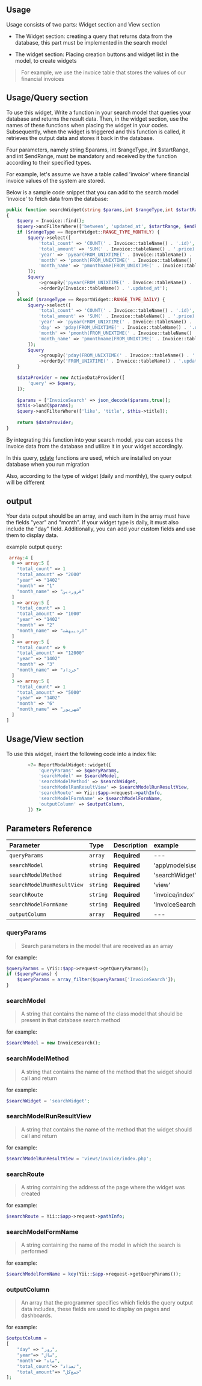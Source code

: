 ## Usage

Usage consists of two parts:
Widget section and View section

- The Widget section: creating a query that returns data from the database, this part must be implemented in the search
  model

- The widget section: Placing creation buttons and widget list in the model, to create widgets

> For example, we use the invoice table that stores the values of our financial invoices

## Usage/Query section

To use this widget, Write a function in your search model that queries your database and returns the result data. Then,
in the widget section, use the names of these functions when placing the widget in your codes. Subsequently, when the
widget is triggered and this function is called, it retrieves the output data and stores it back in the database.

Four parameters, namely string $params, int $rangeType, int $startRange, and int $endRange, must be mandatory and
received by the function according to their specified types.

For example, let's assume we have a table called 'invoice' where financial invoice values of the system are stored.

Below is a sample code snippet that you can add to the search model 'invoice' to fetch data from the database:

```php
public function searchWidget(string $params,int $rangeType,int $startRange,int $endRange)
{
    $query = Invoice::find();
    $query->andFilterWhere(['between', 'updated_at', $startRange, $endRange]);
    if ($rangeType == ReportWidget::RANGE_TYPE_MONTHLY) {
        $query->select([
            'total_count' => 'COUNT(' . Invoice::tableName() . '.id)',
            'total_amount' => 'SUM(' . Invoice::tableName() . '.price)',
            'year' => 'pyear(FROM_UNIXTIME(' . Invoice::tableName() . '.updated_at))',
            'month' => 'pmonth(FROM_UNIXTIME(' . Invoice::tableName() . '.updated_at))',
            'month_name' => 'pmonthname(FROM_UNIXTIME(' . Invoice::tableName() . '.updated_at))',
        ]);
        $query
            ->groupBy('pyear(FROM_UNIXTIME(' . Invoice::tableName() . '.updated_at)), pmonth(FROM_UNIXTIME(' . Invoice::tableName() . '.updated_at))')
            ->orderBy(Invoice::tableName() . '.updated_at');
    }
    elseif ($rangeType == ReportWidget::RANGE_TYPE_DAILY) {
        $query->select([
            'total_count' => 'COUNT(' . Invoice::tableName() . '.id)',
            'total_amount' => 'SUM(' . Invoice::tableName() . '.price)',
            'year' => 'pyear(FROM_UNIXTIME(' . Invoice::tableName() . '.updated_at))',
            'day' => 'pday(FROM_UNIXTIME(' . Invoice::tableName() . '.updated_at))',
            'month' => 'pmonth(FROM_UNIXTIME(' . Invoice::tableName() . '.updated_at))',
            'month_name' => 'pmonthname(FROM_UNIXTIME(' . Invoice::tableName() . '.updated_at))',
        ]);
        $query
            ->groupBy('pday(FROM_UNIXTIME(' . Invoice::tableName() . '.updated_at)), pmonth(FROM_UNIXTIME(' . Invoice::tableName() . '.updated_at)), pyear(FROM_UNIXTIME(' . Invoice::tableName() . '.updated_at))')
            ->orderBy('FROM_UNIXTIME(' . Invoice::tableName() . '.updated_at)');
    }

    $dataProvider = new ActiveDataProvider([
        'query' => $query,
    ]);
    
    $params = ['InvoiceSearch' => json_decode($params,true)];
    $this->load($params);
    $query->andFilterWhere(['like', 'title', $this->title]);
    
    return $dataProvider;
}

```

By integrating this function into your search model, you can access the invoice data from the database and utilize it in
your widget accordingly.

In this query, [pdate](https://github.com/zoghal/PersianDate4MySQL) functions are used, which are installed on your
database when you run migration

Also, according to the type of widget (daily and monthly), the query output will be different

## output

Your data output should be an array, and each item in the array must have the fields "year" and "month". If your widget
type is daily, it must also include the "day" field. Additionally, you can add your custom fields and use them to
display data.

example output query:

```php
 array:4 [
  0 => array:5 [
    "total_count" => 1
    "total_amount" => "2000"
    "year" => "1402"
    "month" => "1"
    "month_name" => "فروردین"
  ]
  1 => array:5 [
    "total_count" => 1
    "total_amount" => "1000"
    "year" => "1402"
    "month" => "2"
    "month_name" => "اردیبهشت"
  ]
  2 => array:5 [
    "total_count" => 9
    "total_amount" => "12000"
    "year" => "1402"
    "month" => "3"
    "month_name" => "خرداد"
  ]
  3 => array:5 [
    "total_count" => 1
    "total_amount" => "5000"
    "year" => "1402"
    "month" => "6"
    "month_name" => "شهریور"
  ]
]
```

## Usage/View section

To use this widget, insert the following code into a index file:

```php
        <?= ReportModalWidget::widget([
            'queryParams' => $queryParams,
            'searchModel' => $searchModel,
            'searchModelMethod' => $searchWidget,
            'searchModelRunResultView' => $searchModelRunResultView,
            'searchRoute' => Yii::$app->request->pathInfo,
            'searchModelFormName' => $searchModelFormName,
            'outputColumn' => $outputColumn,
        ]) ?>
```

## Parameters Reference

| Parameter                    | Type                        | Description          | example                           |
|:-----------------------------|:----------------------------|:---------------------|:----------------------------------|
| `queryParams`                | `array`                     | **Required**         | ---                               |
| `searchModel`                | `string`                    | **Required**         | 'app\models\search\InvoiceSearch' |
| `searchModelMethod`          | `string`                    | **Required**         | 'searchWidget'                    |
| `searchModelRunResultView`   | `string`                    | **Required**         | 'view'                            |
| `searchRoute`                | `string`                    | **Required**         | 'invoice/index'                   |
| `searchModelFormName`        | `string`                    | **Required**         | 'InvoiceSearch'                   |
| `outputColumn`               | `array`                     | **Required**         | ---                               |

### queryParams ###

> Search parameters in the model that are received as an array

for example:

```php
$queryParams = \Yii::$app->request->getQueryParams();
if ($queryParams) {
    $queryParams = array_filter($queryParams['InvoiceSearch']);
}
```

### searchModel ###

> A string that contains the name of the class model that should be present in that database search method

for example:

```php
$searchModel = new InvoiceSearch();
```

### searchModelMethod ###

> A string that contains the name of the method that the widget should call and return

for example:

```php
$searchWidget = 'searchWidget';
```

### searchModelRunResultView ###

> A string that contains the name of the method that the widget should call and return

for example:

```php
$searchModelRunResultView = 'views/invoice/index.php';
```

### searchRoute ###

> A string containing the address of the page where the widget was created

for example:

```php
$searchRoute = Yii::$app->request->pathInfo;
```

### searchModelFormName ###

> A string containing the name of the model in which the search is performed

for example:

```php
$searchModelFormName = key(Yii::$app->request->getQueryParams());
```

### outputColumn ###

> An array that the programmer specifies which fields the query output data includes, these fields are used to display on pages and dashboards.

for example:

```php
$outputColumn =
[
    "day" => "روز",
    "year"=> "سال",
    "month"=> "ماه",
    "total_count"=> "تعداد",
    "total_amount"=> "جمع‌کل"
];
```


